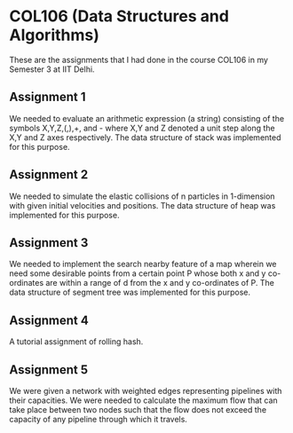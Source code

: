 # COL106 (Data Structures and Algorithms)

These are the assignments that I had done in the course COL106 in my Semester 3 at IIT Delhi.

## Assignment 1
We needed to evaluate an arithmetic expression (a string) consisting of the symbols X,Y,Z,(,),+, and - where X,Y and Z denoted a unit step along the X,Y and Z axes respectively.
The data structure of stack was implemented for this purpose.

## Assignment 2
We needed to simulate the elastic collisions of n particles in 1-dimension with given initial velocities and positions.
The data structure of heap was implemented for this purpose.

## Assignment 3
We needed to implement the search nearby feature of a map wherein we need some desirable points from a certain point P whose both x and y co-ordinates are within a range of d from the x and y co-ordinates of P.
The data structure of segment tree was implemented for this purpose.

## Assignment 4
A tutorial assignment of rolling hash.

## Assignment 5
We were given a network with weighted edges representing pipelines with their capacities. We were needed to calculate the maximum flow that can take place between two nodes such that the
flow does not exceed the capacity of any pipeline through which it travels.

